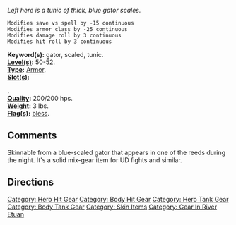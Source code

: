 *Left here is a tunic of thick, blue gator scales.*

`Modifies save vs spell by -15 continuous`  
`Modifies armor class by -25 continuous`  
`Modifies damage roll by 3 continuous`  
`Modifies hit roll by 3 continuous`

**Keyword(s):** gator, scaled, tunic.  
**[Level(s)](Object_Level "wikilink"):** 50-52.  
**[Type](:Category:_Object_Types "wikilink"):**
[Armor](:Category:_Armor "wikilink").  
**[Slot(s)](Object_Slots "wikilink"):**

<body>

.  
**[Quality](Object_Quality "wikilink"):** 200/200 hps.  
**[Weight](Object_Weight "wikilink"):** 3 lbs.  
**[Flag(s)](:Category:_Object_Flags "wikilink"):**
[bless](Bless_Flag "wikilink").  

## Comments

Skinnable from a blue-scaled gator that appears in one of the reeds
during the night. It's a solid mix-gear item for UD fights and similar.

## Directions

[Category: Hero Hit Gear](Category:_Hero_Hit_Gear "wikilink") [Category:
Body Hit Gear](Category:_Body_Hit_Gear "wikilink") [Category: Hero Tank
Gear](Category:_Hero_Tank_Gear "wikilink") [Category: Body Tank
Gear](Category:_Body_Tank_Gear "wikilink") [Category: Skin
Items](Category:_Skin_Items "wikilink") [Category: Gear In River
Etuan](Category:_Gear_In_River_Etuan "wikilink")

